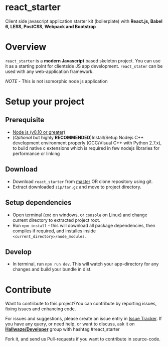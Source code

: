 react_starter
===============

Client side javascript application starter kit (boilerplate) with **React.js, Babel 6, LESS, PostCSS, Webpack and Bootstrap**

# Overview
`react_starter` is a **modern Javascript** based skeleton project. You can use it as a
starting point for clientside JS app development.
`react_stater` can be used with any web-application framework.

*NOTE* - This is not isomorphic node js application

# Setup your project
## Prerequisite
- [Node js (v0.10 or greater)](https://nodejs.org/en/)
- (_Optional_ but highly **RECOMMENDED**)Install/Setup Nodejs C++ development environment properly (GCC/Visual C++ with Python 2.7.x), to build native c
extensions which is required in few nodejs libraries for performance or linking

## Download
- Download `react_starter` from [master](http://developer.xavient.com/repo/rskumar/react_starter/archive/master.zip)
  OR clone repository using git.
- Extract downloaded `zip/tar.gz` and move to project directory.

## Setup dependencies
- Open terminal (`cmd` on windows, or `console` on Linux) and change current directory to extracted project root.
- Run `npm install` - this will download all package dependencies, then compiles if required, and installes inside `<current_directory>/node_modules`.

## Develop
- In terminal, run `npm run dev`. This will watch your app-directory for any changes and build your bundle in dist.


# Contribute
Want to contribute to this project?You can contribute by reporting issues, fixing issues and enhancing code.

For issues and suggestions, please create an issue entry in [Issue Tracker](http://developer.xavient.com/repo/rskumar/react_starter/issues).
If you have any query, or need help, or want to discuss, ask it on [**Hallwaze/Developer**]() group with hashtag #react_starter

Fork it, and send us Pull-requests if you want to contribute in source-code.
